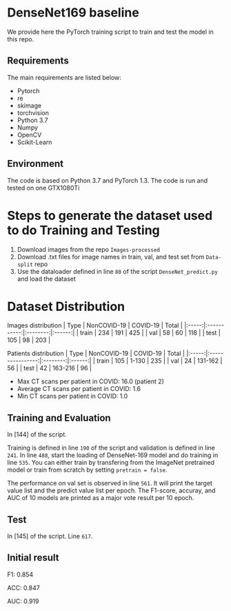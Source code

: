 # DenseNet169 baseline

We provide here the PyTorch training script to train and test the model in this repo.

## Requirements

The main requirements are listed below:

* Pytorch
* re
* skimage
* torchvision
* Python 3.7
* Numpy
* OpenCV
* Scikit-Learn

<!---
# Dataset Split
See Data-split. Patient distribution in each set will be updated soon.
--->
## Environment
The code is based on Python 3.7 and PyTorch 1.3.
The code is run and tested on one GTX1080Ti


# Steps to generate the dataset used to do Training and Testing
1. Download images from the repo `Images-processed`
2. Download .txt files for image names in train, val, and test set from `Data-split` repo
3. Use the dataloader defined in line `80` of the script `DenseNet_predict.py` and load the dataset


# Dataset Distribution
<!---
--->
Images distribution
|  Type | NonCOVID-19 | COVID-19 |  Total |
|:-----:|:-----------:|:--------:|:------:|
| train |      234    |    191   |   425  |
|  val  |       58    |     60   |   118  |
|  test |      105    |     98   |   203  |

Patients distribution
|  Type |    NonCOVID-19   | COVID-19 |  Total |
|:-----:|:----------------:|:--------:|:------:|
| train |        105       |  1-130   |   235  |
|  val  |         24       | 131-162  |    56  |
|  test |         42       | 163-216  |    96   |



* Max CT scans per patient in COVID: 16.0 (patient 2)
* Average CT scans per patient in COVID: 1.6
* Min CT scans per patient in  COVID: 1.0
<!---
Patients frequency ('ID:number')
* train: 12:18  13:9  14:2  15:12  17:20  18:16  19:12  21:8  23:40  24:22  25:11  34:12
* val: 6:26  16:10  27:22
* test: 7:4  8:8  10:8  11:3  20:12
--->


## Training and Evaluation
   In [144] of the script.

   Training is defined in line `190` of the script and validation is defined in line `241`.
   In line `488`, start the loading of DenseNet-169 model and do training in line `535`.
   You can either train by transfering from the ImageNet pretrained model or train from scratch by setting `pretrain = false`.

   The performance on val set is observed in line `561`. It will print the target value list and the predict value list per epoch. The F1-score, accuray, and AUC of 10 models are printed as a major vote result per 10 epoch.

## Test
   In [145] of the script. Line `617`.

## Initial result
   F1:  0.854

   ACC: 0.847

   AUC: 0.919
